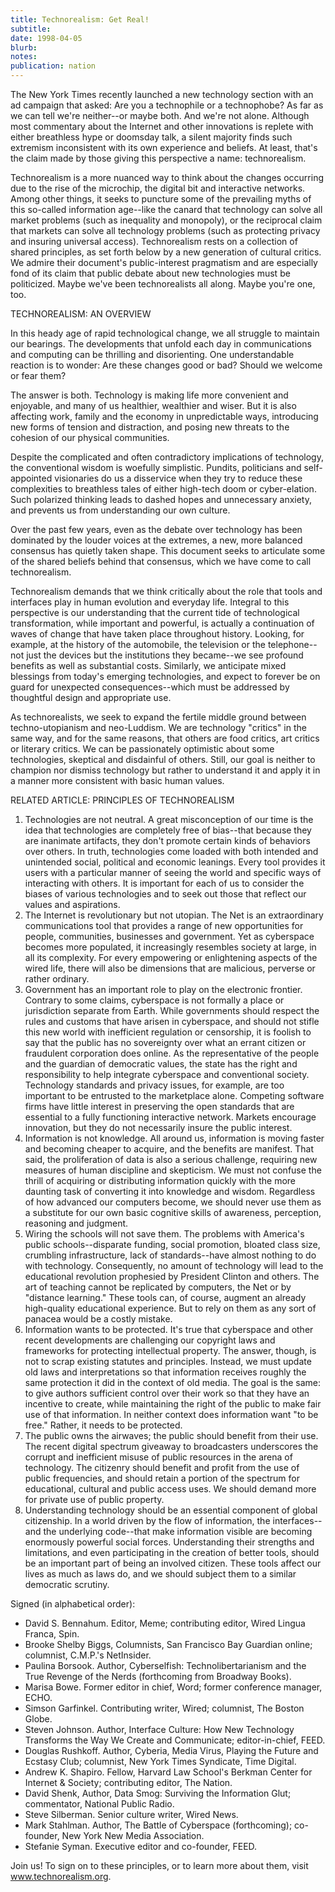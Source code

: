 ```yaml
---
title: Technorealism: Get Real!
subtitle: 
date: 1998-04-05
blurb: 
notes: 
publication: nation
---
```



The New York Times recently launched a new technology section with an ad campaign that asked: Are you a technophile or a technophobe? As far as we can tell we're neither--or maybe both. And we're not alone. Although most commentary about the Internet and other innovations is replete with either breathless hype or doomsday talk, a silent majority finds such extremism inconsistent with its own experience and beliefs. At least, that's the claim made by those giving this perspective a name: technorealism.

Technorealism is a more nuanced way to think about the changes occurring due to the rise of the microchip, the digital bit and interactive networks. Among other things, it seeks to puncture some of the prevailing myths of this so-called information age--like the canard that technology can solve all market problems (such as inequality and monopoly), or the reciprocal claim that markets can solve all technology problems (such as protecting privacy and insuring universal access). Technorealism rests on a collection of shared principles, as set forth below by a new generation of cultural critics. We admire their document's public-interest pragmatism and are especially fond of its claim that public debate about new technologies must be politicized. Maybe we've been technorealists all along. Maybe you're one, too.

TECHNOREALISM: AN OVERVIEW

In this heady age of rapid technological change, we all struggle to maintain our bearings. The developments that unfold each day in communications and computing can be thrilling and disorienting. One understandable reaction is to wonder: Are these changes good or bad? Should we welcome or fear them?

The answer is both. Technology is making life more convenient and enjoyable, and many of us healthier, wealthier and wiser. But it is also affecting work, family and the economy in unpredictable ways, introducing new forms of tension and distraction, and posing new threats to the cohesion of our physical communities.

Despite the complicated and often contradictory implications of technology, the conventional wisdom is woefully simplistic. Pundits, politicians and self-appointed visionaries do us a disservice when they try to reduce these complexities to breathless tales of either high-tech doom or cyber-elation. Such polarized thinking leads to dashed hopes and unnecessary anxiety, and prevents us from understanding our own culture.

Over the past few years, even as the debate over technology has been dominated by the louder voices at the extremes, a new, more balanced consensus has quietly taken shape. This document seeks to articulate some of the shared beliefs behind that consensus, which we have come to call technorealism.

Technorealism demands that we think critically about the role that tools and interfaces play in human evolution and everyday life. Integral to this perspective is our understanding that the current tide of technological transformation, while important and powerful, is actually a continuation of waves of change that have taken place throughout history. Looking, for example, at the history of the automobile, the television or the telephone--not just the devices but the institutions they became--we see profound benefits as well as substantial costs. Similarly, we anticipate mixed blessings from today's emerging technologies, and expect to forever be on guard for unexpected consequences--which must be addressed by thoughtful design and appropriate use.

As technorealists, we seek to expand the fertile middle ground between techno-utopianism and neo-Luddism. We are technology "critics" in the same way, and for the same reasons, that others are food critics, art critics or literary critics. We can be passionately optimistic about some technologies, skeptical and disdainful of others. Still, our goal is neither to champion nor dismiss technology but rather to understand it and apply it in a manner more consistent with basic human values.

RELATED ARTICLE: PRINCIPLES OF TECHNOREALISM

1. Technologies are not neutral. A great misconception of our time is the idea that technologies are completely free of bias--that because they are inanimate artifacts, they don't promote certain kinds of behaviors over others. In truth, technologies come loaded with both intended and unintended social, political and economic leanings. Every tool provides it users with a particular manner of seeing the world and specific ways of interacting with others. It is important for each of us to consider the biases of various technologies and to seek out those that reflect our values and aspirations.
2. The Internet is revolutionary but not utopian. The Net is an extraordinary communications tool that provides a range of new opportunities for people, communities, businesses and government. Yet as cyberspace becomes more populated, it increasingly resembles society at large, in all its complexity. For every empowering or enlightening aspects of the wired life, there will also be dimensions that are malicious, perverse or rather ordinary.
3. Government has an important role to play on the electronic frontier. Contrary to some claims, cyberspace is not formally a place or jurisdiction separate from Earth. While governments should respect the rules and customs that have arisen in cyberspace, and should not stifle this new world with inefficient regulation or censorship, it is foolish to say that the public has no sovereignty over what an errant citizen or fraudulent corporation does online. As the representative of the people and the guardian of democratic values, the state has the right and responsibility to help integrate cyberspace and conventional society. Technology standards and privacy issues, for example, are too important to be entrusted to the marketplace alone. Competing software firms have little interest in preserving the open standards that are essential to a fully functioning interactive network. Markets encourage innovation, but they do not necessarily insure the public interest.
4. Information is not knowledge. All around us, information is moving faster and becoming cheaper to acquire, and the benefits are manifest. That said, the proliferation of data is also a serious challenge, requiring new measures of human discipline and skepticism. We must not confuse the thrill of acquiring or distributing information quickly with the more daunting task of converting it into knowledge and wisdom. Regardless of how advanced our computers become, we should never use them as a substitute for our own basic cognitive skills of awareness, perception, reasoning and judgment.
5. Wiring the schools will not save them. The problems with America's public schools--disparate funding, social promotion, bloated class size, crumbling infrastructure, lack of standards--have almost nothing to do with technology. Consequently, no amount of technology will lead to the educational revolution prophesied by President Clinton and others. The art of teaching cannot be replicated by computers, the Net or by "distance learning." These tools can, of course, augment an already high-quality educational experience. But to rely on them as any sort of panacea would be a costly mistake.
6. Information wants to be protected. It's true that cyberspace and other recent developments are challenging our copyright laws and frameworks for protecting intellectual property. The answer, though, is not to scrap existing statutes and principles. Instead, we must update old laws and interpretations so that information receives roughly the same protection it did in the context of old media. The goal is the same: to give authors sufficient control over their work so that they have an incentive to create, while maintaining the right of the public to make fair use of that information. In neither context does information want "to be free." Rather, it needs to be protected.
7. The public owns the airwaves; the public should benefit from their use. The recent digital spectrum giveaway to broadcasters underscores the corrupt and inefficient misuse of public resources in the arena of technology. The citizenry should benefit and profit from the use of public frequencies, and should retain a portion of the spectrum for educational, cultural and public access uses. We should demand more for private use of public property.
8. Understanding technology should be an essential component of global citizenship. In a world driven by the flow of information, the interfaces--and the underlying code--that make information visible are becoming enormously powerful social forces. Understanding their strengths and limitations, and even participating in the creation of better tools, should be an important part of being an involved citizen. These tools affect our lives as much as laws do, and we should subject them to a similar democratic scrutiny.

Signed (in alphabetical order):

- David S. Bennahum. Editor, Meme; contributing editor, Wired Lingua Franca, Spin.
- Brooke Shelby Biggs, Columnists, San Francisco Bay Guardian online; columnist, C.M.P.'s NetInsider.
- Paulina Borsook. Author, Cyberselfish: Technolibertarianism and the True Revenge of the Nerds (forthcoming from Broadway Books).
- Marisa Bowe. Former editor in chief, Word; former conference manager, ECHO.
- Simson Garfinkel. Contributing writer, Wired; columnist, The Boston Globe.
- Steven Johnson. Author, Interface Culture: How New Technology Transforms the Way We Create and Communicate; editor-in-chief, FEED.
- Douglas Rushkoff. Author, Cyberia, Media Virus, Playing the Future and Ecstasy Club; columnist, New York Times Syndicate, Time Digital.
- Andrew K. Shapiro. Fellow, Harvard Law School's Berkman Center for Internet & Society; contributing editor, The Nation.
- David Shenk, Author, Data Smog: Surviving the Information Glut; commentator, National Public Radio.
- Steve Silberman. Senior culture writer, Wired News.
- Mark Stahlman. Author, The Battle of Cyberspace (forthcoming); co-founder, New York New Media Association.
- Stefanie Syman. Executive editor and co-founder, FEED.

Join us! To sign on to these principles, or to learn more about them, visit www.technorealism.org.

